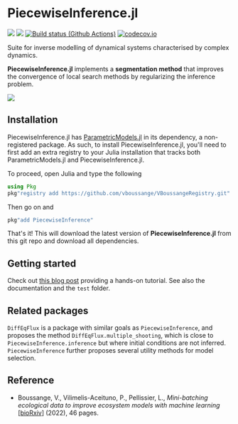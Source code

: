 # PiecewiseInference.jl
[![](https://img.shields.io/badge/docs-stable-blue.svg)](https://vboussange.github.io/PiecewiseInference.jl/stable/)
[![](https://img.shields.io/badge/docs-dev-blue.svg)](https://vboussange.github.io/PiecewiseInference.jl/dev/)
[![Build status (Github Actions)](https://github.com/vboussange/PiecewiseInference.jl/workflows/CI/badge.svg)](https://github.com/vboussange/PiecewiseInference.jl/actions)
[![codecov.io](http://codecov.io/github/vboussange/PiecewiseInference.jl/coverage.svg?branch=main)](http://codecov.io/github/vboussange/PiecewiseInference.jl?branch=main)

Suite for inverse modelling of dynamical systems characterised by complex dynamics. 

**PiecewiseInference.jl** implements a **segmentation method** that improves the convergence of local search methods by regularizing the inference problem.

![](docs/animated.gif)

## Installation
PiecewiseInference.jl has [ParametricModels.jl](https://github.com/vboussange/ParametricModels.jl) in its dependency, a non-registered package. As such, to install PiecewiseInference.jl, you'll need to first add an extra registry to your Julia installation that tracks both ParametricModels.jl and PiecewiseInference.jl.

To proceed, open Julia and type the following
```julia
using Pkg
pkg"registry add https://github.com/vboussange/VBoussangeRegistry.git"
```
Then go on and 
```julia
pkg"add PiecewiseInference"
```

That's it! This will download the latest version of **PiecewiseInference.jl** from this git repo and download all dependencies.


## Getting started

Check out [this blog post](https://vboussange.github.io/post/piecewiseinference/) providing a hands-on tutorial.
See also the documentation and the `test` folder.

## Related packages
`DiffEqFlux` is a package with similar goals as `PiecewiseInference`, and proposes the method `DiffEqFlux.multiple_shooting`, which is close to `PiecewiseInference.inference` but where initial conditions are not inferred. `PiecewiseInference` further proposes several utility methods for model selection.

## Reference
- Boussange, V., Vilimelis-Aceituno, P., Pellissier, L., _Mini-batching ecological data to improve ecosystem models with machine learning_ [[bioRxiv](https://www.biorxiv.org/content/10.1101/2022.07.25.501365v1)] (2022), 46 pages.
